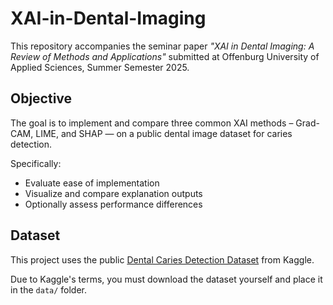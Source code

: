 # XAI-in-Dental-Imaging

This repository accompanies the seminar paper *"XAI in Dental Imaging: A Review of Methods and Applications"* submitted at Offenburg University of Applied Sciences, Summer Semester 2025.

## Objective
The goal is to implement and compare three common XAI methods – Grad-CAM, LIME, and SHAP — on a public dental image dataset for caries detection.

Specifically:
- Evaluate ease of implementation
- Visualize and compare explanation outputs
- Optionally assess performance differences

## Dataset
This project uses the public [Dental Caries Detection Dataset](https://www.kaggle.com/datasets/tahuuanh/tooth-decay-datasetraw) from Kaggle.

Due to Kaggle's terms, you must download the dataset yourself and place it in the `data/` folder.  